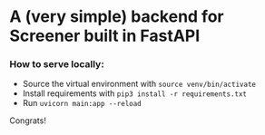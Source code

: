 # A (very simple) backend for Screener built in FastAPI

### How to serve locally:
- Source the virtual environment with `source venv/bin/activate`
- Install requirements with `pip3 install -r requirements.txt`
- Run `uvicorn main:app --reload`

Congrats!